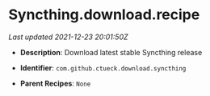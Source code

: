 # Syncthing.download.recipe

_Last updated 2021-12-23 20:01:50Z_

- **Description**: Download latest stable Syncthing release

- **Identifier**: `com.github.ctueck.download.syncthing`

- **Parent Recipes**: `None`
